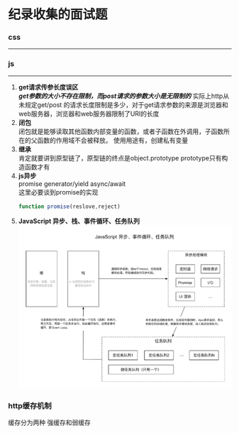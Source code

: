 # 纪录收集的面试题


### css
-----


### js
-----
1. **get请求传参长度误区**  
   ***get参数的大小不存在限制，而post请求的参数大小是无限制的***
   实际上http从未规定get/post 的请求长度限制是多少，对于get请求参数的来源是浏览器和web服务器，浏览器和web服务器限制了URl的长度
2. **闭包**  
    闭包就是能够读取其他函数内部变量的函数，或者子函数在外调用，子函数所在的父函数的作用域不会被释放。
    使用用途有，创建私有变量
3. **继承**  
    肯定就要讲到原型链了，原型链的终点是object.prototype prototype只有构造函数才有
4. **js异步**  
    promise generator/yield async/await   
    这里必要谈到promise的实现
    ```js
    function promise(reslove,reject)
    ```
5. **JavaScript 异步、栈、事件循环、任务队列**
    ![队列](./1.png)
### http缓存机制

缓存分为两种 强缓存和弱缓存

